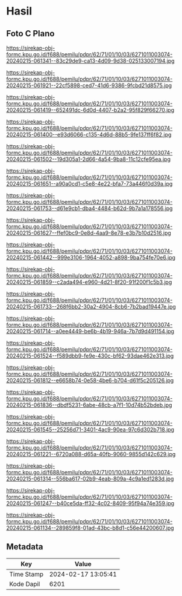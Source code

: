 # Hasil

## Foto C Plano

https://sirekap-obj-formc.kpu.go.id/f688/pemilu/pdpr/62/71/01/10/03/6271011003074-20240215-061341--83c29de9-ca13-4d09-9d38-025133007194.jpg

https://sirekap-obj-formc.kpu.go.id/f688/pemilu/pdpr/62/71/01/10/03/6271011003074-20240215-061921--22cf5898-ced7-41d6-9386-9fcbd21d8575.jpg

https://sirekap-obj-formc.kpu.go.id/f688/pemilu/pdpr/62/71/01/10/03/6271011003074-20240215-061419--652491dc-6d0d-4407-b2a2-95f829f66270.jpg

https://sirekap-obj-formc.kpu.go.id/f688/pemilu/pdpr/62/71/01/10/03/6271011003074-20240215-061400--e93d6066-c135-4d6d-88b5-9fe137ff6f82.jpg

https://sirekap-obj-formc.kpu.go.id/f688/pemilu/pdpr/62/71/01/10/03/6271011003074-20240215-061502--19d305a1-2d66-4a54-9ba8-11c12cfe95ea.jpg

https://sirekap-obj-formc.kpu.go.id/f688/pemilu/pdpr/62/71/01/10/03/6271011003074-20240215-061651--a90a0cd1-c5e8-4e22-bfa7-73a446f0d39a.jpg

https://sirekap-obj-formc.kpu.go.id/f688/pemilu/pdpr/62/71/01/10/03/6271011003074-20240215-061753--d61e9cb1-dba4-4484-b62d-9b7a1a178556.jpg

https://sirekap-obj-formc.kpu.go.id/f688/pemilu/pdpr/62/71/01/10/03/6271011003074-20240215-061627--ffef0bc9-0e8d-4aa9-8e78-e3b7b10d2516.jpg

https://sirekap-obj-formc.kpu.go.id/f688/pemilu/pdpr/62/71/01/10/03/6271011003074-20240215-061442--999e3106-1964-4052-a898-9ba754fe70e6.jpg

https://sirekap-obj-formc.kpu.go.id/f688/pemilu/pdpr/62/71/01/10/03/6271011003074-20240215-061859--c2ada494-e960-4d21-8f20-91f200f1c5b3.jpg

https://sirekap-obj-formc.kpu.go.id/f688/pemilu/pdpr/62/71/01/10/03/6271011003074-20240215-061733--268f6bb2-30a2-4904-8cb6-7b2bad19447e.jpg

https://sirekap-obj-formc.kpu.go.id/f688/pemilu/pdpr/62/71/01/10/03/6271011003074-20240215-061714--a0ee4449-be6b-4b19-946a-7b7d9d491154.jpg

https://sirekap-obj-formc.kpu.go.id/f688/pemilu/pdpr/62/71/01/10/03/6271011003074-20240215-061524--f589dbb9-fe9e-430c-bf62-93dae462e313.jpg

https://sirekap-obj-formc.kpu.go.id/f688/pemilu/pdpr/62/71/01/10/03/6271011003074-20240215-061812--e6658b74-0e58-4be6-b704-d61f5c205126.jpg

https://sirekap-obj-formc.kpu.go.id/f688/pemilu/pdpr/62/71/01/10/03/6271011003074-20240215-061836--dbdf5231-6abe-48cb-a7f1-10d74b52bdeb.jpg

https://sirekap-obj-formc.kpu.go.id/f688/pemilu/pdpr/62/71/01/10/03/6271011003074-20240215-061545--25256d71-3401-4ac9-90ea-97c6d302b718.jpg

https://sirekap-obj-formc.kpu.go.id/f688/pemilu/pdpr/62/71/01/10/03/6271011003074-20240215-061221--6720a088-d65a-40fb-9060-9855d142c629.jpg

https://sirekap-obj-formc.kpu.go.id/f688/pemilu/pdpr/62/71/01/10/03/6271011003074-20240215-061314--556ba617-02b9-4eab-809a-4c9a1ed1283d.jpg

https://sirekap-obj-formc.kpu.go.id/f688/pemilu/pdpr/62/71/01/10/03/6271011003074-20240215-061247--b40ce5da-ff32-4c02-8409-95f94a74e359.jpg

https://sirekap-obj-formc.kpu.go.id/f688/pemilu/pdpr/62/71/01/10/03/6271011003074-20240215-061134--289859f8-01ad-43bc-b8d1-c56e44200607.jpg


## Metadata

| Key        | Value               |
| ---------- | ------------------- |
| Time Stamp | 2024-02-17 13:05:41 |
| Kode Dapil | 6201                |



